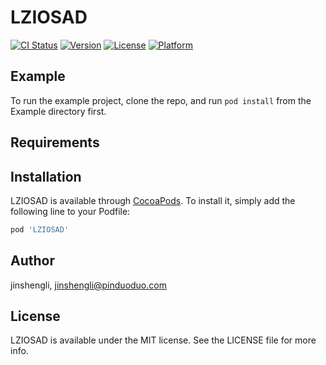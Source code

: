 # LZIOSAD

[![CI Status](https://img.shields.io/travis/jinshengli/LZIOSAD.svg?style=flat)](https://travis-ci.org/jinshengli/LZIOSAD)
[![Version](https://img.shields.io/cocoapods/v/LZIOSAD.svg?style=flat)](https://cocoapods.org/pods/LZIOSAD)
[![License](https://img.shields.io/cocoapods/l/LZIOSAD.svg?style=flat)](https://cocoapods.org/pods/LZIOSAD)
[![Platform](https://img.shields.io/cocoapods/p/LZIOSAD.svg?style=flat)](https://cocoapods.org/pods/LZIOSAD)

## Example

To run the example project, clone the repo, and run `pod install` from the Example directory first.

## Requirements

## Installation

LZIOSAD is available through [CocoaPods](https://cocoapods.org). To install
it, simply add the following line to your Podfile:

```ruby
pod 'LZIOSAD'
```

## Author

jinshengli, jinshengli@pinduoduo.com

## License

LZIOSAD is available under the MIT license. See the LICENSE file for more info.

